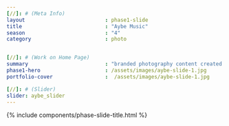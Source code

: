 ```yaml
---
[//]: # (Meta Info)
layout                          : phase1-slide
title 					        : "Aybe Music"
season				            : "4"
category						: photo


[//]: # (Work on Home Page)
summary                         : "branded photography content created for singer and songwriter, AYBE"
phase1-hero                     : /assets/images/aybe-slide-1.jpg
portfolio-cover					:  /assets/images/aybe-slide-1.jpg

[//]: # (Slider)
slider: aybe_slider
---
```


{% include components/phase-slide-title.html %}
